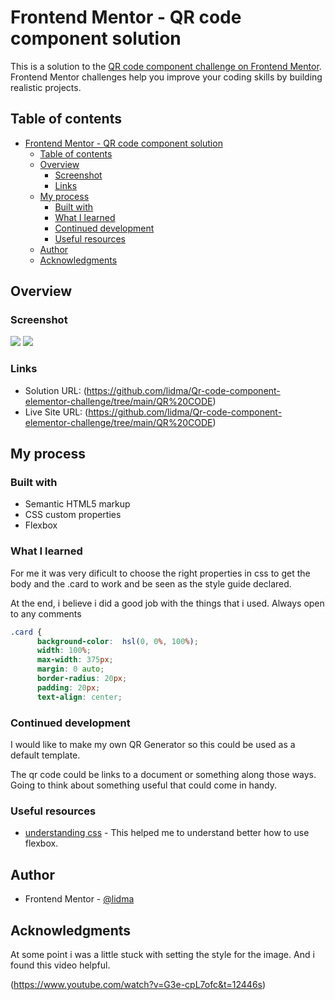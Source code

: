 # Frontend Mentor - QR code component solution

This is a solution to the [QR code component challenge on Frontend Mentor](https://www.frontendmentor.io/challenges/qr-code-component-iux_sIO_H). Frontend Mentor challenges help you improve your coding skills by building realistic projects. 

## Table of contents

- [Frontend Mentor - QR code component solution](#frontend-mentor---qr-code-component-solution)
  - [Table of contents](#table-of-contents)
  - [Overview](#overview)
    - [Screenshot](#screenshot)
    - [Links](#links)
  - [My process](#my-process)
    - [Built with](#built-with)
    - [What I learned](#what-i-learned)
    - [Continued development](#continued-development)
    - [Useful resources](#useful-resources)
  - [Author](#author)
  - [Acknowledgments](#acknowledgments)


## Overview

### Screenshot

![](./screenshot.jpg)
![](./mobile-preview.jpg)


### Links

- Solution URL: (https://github.com/lidma/Qr-code-component-elementor-challenge/tree/main/QR%20CODE)
- Live Site URL: (https://github.com/lidma/Qr-code-component-elementor-challenge/tree/main/QR%20CODE)

## My process

### Built with

- Semantic HTML5 markup
- CSS custom properties
- Flexbox


### What I learned

For me it was very dificult to choose the right properties in css to get the body and the .card to work and be seen as the style guide declared.

At the end, i believe i did a good job with the things that i used.
Always open to any comments


```css
.card {
      background-color:  hsl(0, 0%, 100%);
      width: 100%;
      max-width: 375px;
      margin: 0 auto;
      border-radius: 20px;
      padding: 20px;
      text-align: center;

```

### Continued development

I would like to make my own QR Generator so this could be used as a default template.

The qr code could be links to a document or something along those ways. Going to think about something useful that could come in handy.

### Useful resources

- [understanding css](https://www.taniarascia.com/) - This helped me to understand better how to use flexbox.


## Author

- Frontend Mentor - [@lidma](https://www.frontendmentor.io/profile/lidma)

## Acknowledgments


At some point i was a little stuck with setting the style for the image. And i found this video helpful.

(https://www.youtube.com/watch?v=G3e-cpL7ofc&t=12446s)
